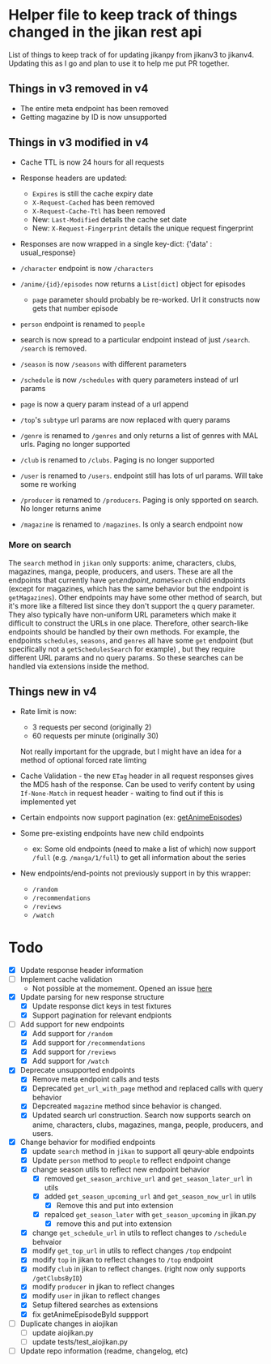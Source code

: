 # Helper file to keep track of things changed in the jikan rest api

List of things to keep track of for updating jikanpy from jikanv3 to jikanv4. 
Updating this as I go and plan to use it to help me put PR together.

## Things in v3 removed in v4
- The entire meta endpoint has been removed
- Getting magazine by ID is now unsupported

## Things in v3 modified in v4
- Cache TTL is now 24 hours for all requests
- Response headers are updated:
	- `Expires` is still the cache expiry date
	- `X-Request-Cached` has been removed
	- `X-Request-Cache-Ttl` has been removed
	- New: `Last-Modified` details the cache set date
	- New: `X-Request-Fingerprint` details the unique request fingerprint

- Responses are now wrapped in a single key-dict: {'data' : usual_response}
- `/character` endpoint is now `/characters`
- `/anime/{id}/episodes` now returns a `List[dict]` object for episodes
	- `page` parameter should probably be re-worked. Url it constructs now gets that number episode
- `person` endpoint is renamed to `people`
- search is now spread to a particular endpoint instead of just `/search`. `/search` is removed.
- `/season` is now `/seasons` with different parameters
- `/schedule` is now `/schedules` with query parameters instead of url params
- `page` is now a query param instead of a url append
- `/top`'s `subtype` url params are now replaced with query params
- `/genre` is renamed to `/genres` and only returns a list of genres with MAL urls. Paging no longer supported
- `/club` is renamed to `/clubs`. Paging is no longer supported
- `/user` is renamed to `/users`. endpoint still has lots of url params. Will take some re working
- `/producer` is renamed to `/producers`. Paging is only spported on search. No longer returns anime
- `/magazine` is renamed to `/magazines`. Is only a search endpoint now

### More on search
The `search` method in `jikan` only supports: anime, characters, clubs, magazines, manga, people, producers, and users.
	These are all the endpoints that currently have `get`*endpoint_name*`Search` child endpoints (except for magazines, which has the same behavior but the endpoint is `getMagazines`).
Other endpoints may have some other method of search, but it's more like a filtered list since they don't support the `q` query parameter. They also typically have non-uniform URL parameters which make it difficult to construct the URLs in one place.
Therefore, other search-like endpoints should be handled by their own methods.
For example, the endpoints `schedules`, `seasons`, and `genres` all have some `get` endpoint (but specifically not a `getSchedulesSearch` for example) , but they require different URL params and no query params. So these searches can be handled via extensions inside the method. 

## Things new in v4

- Rate limit is now:
	- 3 requests per second (originally 2)
	- 60 requests per minute (originally 30)

	Not really important for the upgrade, but I might have an idea
	for a method of optional forced rate limting

- Cache Validation - the new `ETag` header in all request responses gives the MD5 hash of the response. Can be used
	to verify content by using `If-None-Match` in request header
		- waiting to find out if this is implemented yet

- Certain endpoints now support pagination (ex: [getAnimeEpisodes](https://docs.api.jikan.moe/#tag/anime/operation/getAnimeEpisodes))

- Some pre-existing endpoints have new child endpoints
	- ex: Some old endpoints (need to make a list of which) now support `/full` (e.g. `/manga/1/full`) to get all information about the series

- New endpoints/end-points not previously support in by this wrapper:
	- `/random`
	- `/recommendations`
	- `/reviews`
	- `/watch`

# Todo
- [X] Update response header information
- [ ] Implement cache validation
	- Not possible at the momement. Opened an issue [here](https://github.com/jikan-me/jikan-rest/issues/322)
- [X] Update parsing for new response structure
	- [X] Update response dict keys in test fixtures
	- [X] Support pagination for relevant endpionts
- [ ] Add support for new endpoints
	- [X] Add support for `/random`
	- [X] Add support for `/recommendations`
	- [X] Add support for `/reviews`
	- [X] Add support for `/watch`
- [X] Deprecate unsupported endpoints
	- [X] Remove meta endpoint calls and tests
	- [X] Deprecated `get_url_with_page` method and replaced calls with query behavior
	- [X] Depcreated `magazine` method since behavior is changed.
	- [X] Updated search url construction. Search now supports search on anime, characters, clubs, magazines, 			manga, people, producers, and users.
- [X] Change behavior for modified endpoints
	- [x] update `search` method in `jikan` to support all qeury-able endpoints
	- [X] Update `person` method to `people` to reflect endpoint change
	- [X] change season utils to reflect new endpoint behavior
		- [X] removed `get_season_archive_url` and `get_season_later_url` in utils
		- [X] added `get_season_upcoming_url` and `get_season_now_url` in utils
			- [X] Remove this and put into extension
		- [X] repalced `get_season_later` with `get_season_upcoming` in jikan.py
			- [X] remove this and put into extension
	- [X] change `get_schedule_url` in utils to reflect changes to `/schedule` behvaior
	- [X] modify `get_top_url` in utils to reflect changes `/top` endpoint 
	- [X] modify `top` in jikan to reflect changes to `/top` endpoint
	- [X] modify `club` in jikan to reflect changes. (right now only supports `/getClubsByID`)
	- [X] modify `producer` in jikan to reflect changes 
	- [X] modify `user` in jikan to reflect changes
	- [X] Setup filtered searches as extensions
	- [X] fix getAnimeEpisodeById suppport
- [ ] Duplicate changes in aiojikan
	- [ ] update aiojikan.py
	- [ ] update tests/test_aiojikan.py
- [ ] Update repo information (readme, changelog, etc)